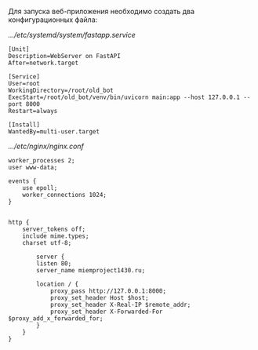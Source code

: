 Для запуска веб-приложения необходимо создать два конфигурационных файла:

_.../etc/systemd/system/fastapp.service_

```
[Unit]
Description=WebServer on FastAPI
After=network.target

[Service]
User=root
WorkingDirectory=/root/old_bot
ExecStart=/root/old_bot/venv/bin/uvicorn main:app --host 127.0.0.1 --port 8000
Restart=always

[Install]
WantedBy=multi-user.target
```

_.../etc/nginx/nginx.conf_

```
worker_processes 2;
user www-data;

events {
	use epoll;
	worker_connections 1024;
}


http {
	server_tokens off;
	include mime.types;
	charset utf-8;

    	server {
		listen 80;
		server_name miemproject1430.ru;

		location / {
			proxy_pass http://127.0.0.1:8000;
			proxy_set_header Host $host; 
			proxy_set_header X-Real-IP $remote_addr; 
			proxy_set_header X-Forwarded-For $proxy_add_x_forwarded_for;
		}
	}
}
```
